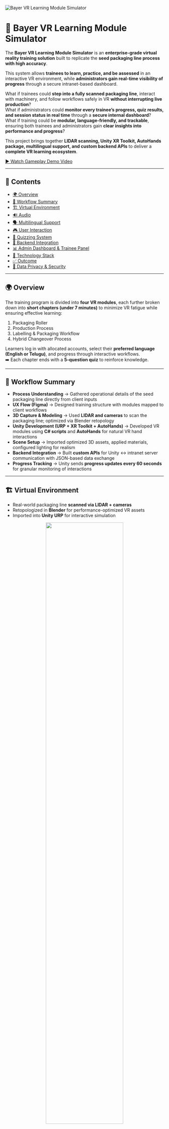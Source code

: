 ![Bayer VR Learning Module Simulator](./github_assets/cover-image2.png)

# 🌾 Bayer VR Learning Module Simulator

The **Bayer VR Learning Module Simulator** is an **enterprise-grade virtual reality training solution** built to replicate the **seed packaging line process with high accuracy**.  

This system allows **trainees to learn, practice, and be assessed** in an interactive VR environment, while **administrators gain real-time visibility of progress** through a secure intranet-based dashboard.  

What if trainees could **step into a fully scanned packaging line**, interact with machinery, and follow workflows safely in VR **without interrupting live production**?  
What if administrators could **monitor every trainee’s progress, quiz results, and session status in real time** through a **secure internal dashboard**?  
What if training could be **modular, language-friendly, and trackable**, ensuring both trainees and administrators gain **clear insights into performance and progress**?  

This project brings together **LIDAR scanning, Unity XR Toolkit, AutoHands package, multilingual support, and custom backend APIs** to deliver a **complete VR learning ecosystem**.  

[▶ Watch Gameplay Demo Video](https://drive.google.com/file/d/1w_0QkdpbJNrvyqJFYwUBhMpEMUiH3LDN/view?usp=drive_link)

---

## 📑 Contents
- [🌍 Overview](#-overview)  
- [🔄 Workflow Summary](#-workflow-summary)  
- [🏗 Virtual Environment](#-virtual-environment)
- [🔊 Audio](#-audio)  
- [🗣 Multilingual Support](#-multilingual-support)  
- [🎮 User Interaction](#-user-interaction)  
- [📝 Quizzing System](#-quizzing-system)  
- [🔗 Backend Integration](#-backend-integration)  
- [📊 Admin Dashboard & Trainee Panel](#-admin-dashboard--trainee-panel)  
- [🎯 Technology Stack](#-technology-stack)  
- [✅ Outcome](#-outcome)  
- [🔐 Data Privacy & Security](#-data-privacy--security)  

---

## 🌍 Overview
The training program is divided into **four VR modules**, each further broken down into **short chapters (under 7 minutes)** to minimize VR fatigue while ensuring effective learning:  
1. Packaging Roller  
2. Production Process  
3. Labelling & Packaging Workflow  
4. Hybrid Changeover Process  

Learners log in with allocated accounts, select their **preferred language (English or Telugu)**, and progress through interactive workflows.  
➡️ Each chapter ends with a **5-question quiz** to reinforce knowledge.  

---

## 🔄 Workflow Summary
- **Process Understanding** → Gathered operational details of the seed packaging line directly from client inputs  
- **UX Flow (Figma)** → Designed training structure with modules mapped to client workflows  
- **3D Capture & Modeling** → Used **LIDAR and cameras** to scan the packaging line; optimized via Blender retopology  
- **Unity Development (URP + XR Toolkit + AutoHands)** → Developed VR modules using **C# scripts** and **AutoHands** for natural VR hand interactions  
- **Scene Setup** → Imported optimized 3D assets, applied materials, configured lighting for realism  
- **Backend Integration** → Built **custom APIs** for Unity ↔ intranet server communication with JSON-based data exchange  
- **Progress Tracking** → Unity sends **progress updates every 60 seconds** for granular monitoring of interactions  

---

## 🏗 Virtual Environment
- Real-world packaging line **scanned via LIDAR + cameras**  
- Retopologized in **Blender** for performance-optimized VR assets  
- Imported into **Unity URP** for interactive simulation  

<p align="center">
<img src="./github_assets/LIDAR-Scanner-Sample.png" width="70%">
</p>

---

## 🔊 Audio
- To mimic the **floor environment ambiance**, we added **sound effects** to all equipment and machinery, just like in the **real-world seed packaging line**.  
- This addition makes the VR training experience even **more immersive and realistic**, allowing trainees to feel fully present in the simulated environment.  

---

## 🗣 Multilingual Support
- Trainee can choose **English or Telugu** at login  
- Ensures **accessibility for regional and global trainees**  

---

## 🎮 User Interaction
- Developed with **Unity XR Toolkit + AutoHands package**  
- Natural **VR hand interactions** for handling equipment  
- **Process-driven interactions** mapped directly to real workflows  

---

<p align="center">
<img src="./github_assets/figma-ux-flow.png" width="70%"><br>
<a href="https://www.figma.com/design/TtAuN9sTaX7X76bN5hEnjY/Bayer-VRLMS-M2_A?node-id=0-1&t=1Ysy1YMdjUnbOMrJ-1" target="blank">▶ Click here to explore the module’s UX flow</a>
</p>

---

## 📝 Quizzing System
- Each chapter ends with a **5-question quiz (5 marks total)**  
- **Scoring Rules**:  
  - 1 mark → correct first attempt  
  - 0.5 mark → correct second attempt  
- Results displayed instantly and logged to backend  

---
 🧩 Architecture Diagram
![Architecture](./github_assets/backend_architecture.png)

## 🔗 Backend Integration
- Custom **intranet-based backend server** for account and data management  
- APIs created for Unity to **send/receive JSON data securely**  
- Player progress updates sent **every 60 seconds** (including interaction completions)
<a href="https://github.com/PravanjanFE/Bayer_VR_LearningModuleSimulator/blob/main/github_assets/Backend_Laravel%20_Client_Server_Setup_Documentation.docx" target="_blank" rel="noopener noreferrer"></a>
---

## 📊 Admin Dashboard & Trainee Panel

### 🛡️ Admin Panel Features
- Leaderboard  
- User reports (login logs, chapter status, quiz data, progress)  
- Trainee account management  

### 👨‍🎓 Trainee Dashboard
- Personal progress tracking  
- Quiz results and performance overview  

---

## 🎯 Technology Stack

### 🔹 Frontend
- Unity C# + XR Toolkit  
- Blender (3D optimization)  
- Figma (UX flow design)

### 🔹 Backend
- Framework: Laravel (PHP 10.x compatible)
- Database: MySQL 
- Frontend Integration: JSON response format
- Authentication: Laravel Passport / Sanctum for token-based authentication
- Server: Apache 
- Version Control: Git & GitHub for source management
- Environment Management: .env configuration for secure deployment
- PDF & Report Generation: dompdf / barryvdh-laravel-dompdf
- Scheduler & Queue Handling: Laravel Scheduler, Redis / Queue Jobs
- Deployment Environment: On-premise or cloud-based web server (Windows)
---
📘 Documentation for more information
---

## 🧩 Challenges & Solutions

| **Challenge** | **Description** | **Solution Implemented** |
|----------------|-----------------|---------------------------|
| **Database Connectivity** | Connecting Laravel application to a remote MySQL server securely. | Configured `.env` with remote host IP, enabled MySQL remote access, and used firewall rules for controlled access. |
| **Data Accuracy in Reports** | Inconsistent progress and time calculations for users. | Introduced a centralized `CalculationService` for accurate data aggregation. |
| **PDF Export Formatting** | Misalignment in generated reports. | Developed dedicated Blade templates for each report type. |
| **Role-Based Data Access** | Difficulty managing admin and user permissions. | Implemented middleware with Laravel Gates and Policies. |
| **Large Data Processing** | Slow performance with large datasets. | Applied query optimization, eager loading, and pagination techniques. |

---

## ✅ Outcome
The **Bayer VR Learning Module Simulator** provides a **safe, interactive, and trackable VR training solution** for **seed packaging line operations**.  

With **multilingual support, structured modules, quizzes, and real-time backend reporting**, it ensures:  
- Trainees gain **hands-on experience** in VR  
- Administrators maintain **complete oversight** of progress and performance  

👉 A secure, **enterprise-ready VR training ecosystem**.  

---

## 🌐 Company Website
Visit us at [FourEdges.io](https://fouredges.io/)

---

## 🔐 Data Privacy & Security
Our **data handling approach** prioritizes **client data sovereignty** through:
- **Comprehensive security controls**  
- **Transparent operational practices**  

All solutions operate **within client infrastructure**, ensuring:  
- Complete **data ownership and control**  
- Maintenance of **enterprise-grade security standards** throughout the **project lifecycle**  

---
